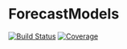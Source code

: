 # ForecastModels

[![Build Status](https://github.com/viraltux/ForecastModels.jl/workflows/CI/badge.svg)](https://github.com/viraltux/ForecastModels.jl/actions)
[![Coverage](https://codecov.io/gh/viraltux/ForecastModels.jl/branch/master/graph/badge.svg)](https://codecov.io/gh/viraltux/ForecastModels.jl)
